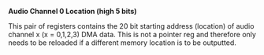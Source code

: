 **Audio Channel 0 Location (high 5 bits)**

This pair of registers contains the 20 bit starting address (location) of audio channel x (x = 0,1,2,3) DMA data. This is not a pointer reg and therefore only needs to be reloaded if a different memory location is to be outputted.

